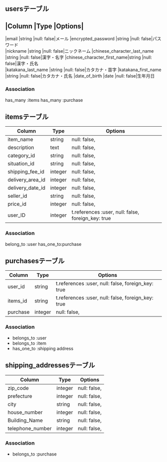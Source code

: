 ## usersテーブル

|Column                      |Type   |Options|
-------------------------------------------
|email                       |string |null: false|メール
|encrypted_password          |string |null: false|パスワード  
|nickname                    |string |null: false|ニックネーム
|chinese_character_last_name |string |null: false|漢字・名字
|chinese_character_first_name|string |null: false|漢字・氏名      
|katakana_last_name          |string |null: false|カタカナ・苗字
|katakana_first_name         |string |null: false|カタカナ・氏名
|date_of_birth               |date   |null: false|生年月日

### Association
has_many    :items
has_many    :purchase



## itemsテーブル

| Column         | Type    | Options                                           |
|----------------|---------|---------------------------------------------------|
|item_name       |string   |null: false,                                       |商品名
|description     |text     |null: false,                                       |商品説明
|category_id     |string   |null: false,                                       |カテゴリー
|situation_id    |string   |null: false,                                       |商品の状態
|shipping_fee_id | integer | null: false,                                      |配送料の負担
|delivery_area_id| integer | null: false,                                      |発送元の地域
|delivery_date_id| integer | null: false,                                      |発送までの日数
|seller_id       |string   |null: false,                                       |販売者
|price_id        |integer  |null: false,                                       |価格
|user_ID         |integer  |t.references :user, null: false, foreign_key: true |


### Association
belong_to :user
has_one_to:purchase



## purchasesテーブル

| Column | Type    | Options                        |
|--------|---------| ------------------------------ |
|user_id | string  |t.references :user, null: false, foreign_key: true  |
|items_id| string  |t.references :user, null: false, foreign_key: true  |
|purchase| integer | null: false,                                       |購入済み・未

### Association
- belongs_to :user
- belongs_to :item
- has_one_to :shipping address


## shipping_addressesテーブル

| Column         | Type   | Options                        |
|----------------|--------| ------------------------------ |
|zip_code        |integer | null: false,                   |郵便番号
|prefecture      |integer | null: false,                   |都道府県
|city            |string  | null: false,                   |市区町村  
|house_number    |integer | null: false,                   |番地
|Building_Name   |string  | null: false,                   |建物名
|telephone_number|integer | null: false,                   |電話番号
### Association
- belongs_to :purchase


